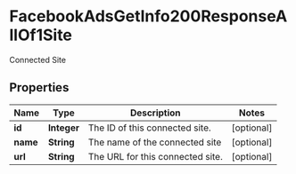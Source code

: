 

# FacebookAdsGetInfo200ResponseAllOf1Site

Connected Site

## Properties

| Name | Type | Description | Notes |
|------------ | ------------- | ------------- | -------------|
|**id** | **Integer** | The ID of this connected site. |  [optional] |
|**name** | **String** | The name of the connected site |  [optional] |
|**url** | **String** | The URL for this connected site. |  [optional] |



